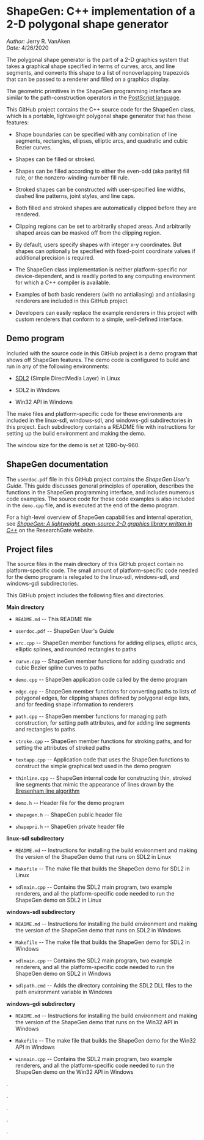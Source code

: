 ShapeGen: C++ implementation of a 2-D polygonal shape generator
===============================================================

_Author:_ Jerry R. VanAken  
_Date:_ 4/26/2020

The polygonal shape generator is the part of a 2-D graphics system that takes a graphical shape specified in terms of curves, arcs, and line segments, and converts this shape to a list of nonoverlapping trapezoids that can be passed to a renderer and filled on a graphics display.

The geometric primitives in the ShapeGen programming interface are similar to the path-construction operators in the [PostScript language](https://www.adobe.com/content/dam/acom/en/devnet/actionscript/articles/psrefman.pdf).

This GitHub project contains the C++ source code for the ShapeGen class, which is a portable, lightweight polygonal shape generator that has these features:

* Shape boundaries can be specified with any combination of line segments, rectangles, ellipses, elliptic arcs, and quadratic and cubic Bezier curves.

* Shapes can be filled or stroked. 

* Shapes can be filled according to either the even-odd (aka parity) fill rule, or the nonzero-winding-number fill rule.

* Stroked shapes can be constructed with user-specified line widths, dashed line patterns, joint styles, and line caps.

* Both filled and stroked shapes are automatically clipped before they are rendered.

* Clipping regions can be set to arbitrarily shaped areas. And arbitrarily shaped areas can be masked off from the clipping region. 

* By default, users specify shapes with integer x-y coordinates. But shapes can optionally be specified with fixed-point coordinate values if additional precision is required.

* The ShapeGen class implementation is neither platform-specific nor device-dependent, and is readily ported to any computing environment for which a C++ compiler is available.

* Examples of both basic renderers (with no antialiasing) and antialiasing renderers are included in this GitHub project.

* Developers can easily replace the example renderers in this project with custom renderers that conform to a simple, well-defined interface.

## Demo program

Included with the source code in this GitHub project is a demo program that shows off ShapeGen features. The demo code is configured to build and run in any of the following environments:

 * [SDL2](https://wiki.libsdl.org/) (Simple DirectMedia Layer) in Linux

 * SDL2 in Windows

 * Win32 API in Windows

The make files and platform-specific code for these environments are included in the linux-sdl, windows-sdl, and windows-gdi subdirectories in this project. Each subdirectory contains a README file with instructions for setting up the build environment and making the demo.

The window size for the demo is set at 1280-by-960.

## ShapeGen documentation

The `userdoc.pdf` file in this GitHub project contains the _ShapeGen User's Guide_. This guide discusses general principles of operation, describes the functions in the ShapeGen programming interface, and includes numerous code examples. The source code for these code examples is also included in the `demo.cpp` file, and is executed at the end of the demo program.

For a high-level overview of ShapeGen capabilities and internal operation, see [_ShapeGen: A lightweight, open-source 2-D graphics library written in C++_](https://www.researchgate.net/publication/340935903_ShapeGen_A_lightweight_open-source_2-D_graphics_library_written_in_C) on the ResearchGate website.

## Project files

The source files in the main directory of this GitHub project contain no platform-specific code. The small amount of platform-specific code needed for the demo program is relegated to the linux-sdl, windows-sdl, and windows-gdi subdirectories.

This GitHub project includes the following files and directories.

**Main directory**

* `README.md` -- This README file

* `userdoc.pdf` -- ShapeGen User's Guide

* `arc.cpp` -- ShapeGen member functions for adding ellipses, elliptic arcs, elliptic splines, and rounded rectangles to paths

* `curve.cpp` -- ShapeGen member functions for adding quadratic and cubic Bezier spline curves to paths
 
* `demo.cpp` -- ShapeGen application code called by the demo program
 
* `edge.cpp` -- ShapeGen member functions for converting paths to lists of polygonal edges, for clipping shapes defined by polygonal edge lists, and for feeding shape information to renderers
 
* `path.cpp` -- ShapeGen member functions for managing path construction, for setting path attributes, and for adding line segments and rectangles to paths 

* `stroke.cpp` -- ShapeGen member functions for stroking paths, and for setting the attributes of stroked paths
 
* `textapp.cpp` -- Application code that uses the ShapeGen functions to construct the simple graphical text used in the demo program
 
* `thinline.cpp` -- ShapeGen internal code for constructing thin, stroked line segments that mimic the appearance of lines drawn by the [Bresenham line algorithm](https://en.wikipedia.org/wiki/Bresenham's_line_algorithm)
 
* `demo.h` -- Header file for the demo program
 
* `shapegen.h` -- ShapeGen public header file
 
* `shapepri.h` -- ShapeGen private header file

**linux-sdl subdirectory**

* `README.md` -- Instructions for installing the build environment and making the version of the ShapeGen demo that runs on SDL2 in Linux

* `Makefile` -- The make file that builds the ShapeGen demo for SDL2 in Linux

* `sdlmain.cpp` -- Contains the SDL2 main program, two example renderers, and all the platform-specific code needed to run the ShapeGen demo on SDL2 in Linux

**windows-sdl subdirectory**

* `README.md` -- Instructions for installing the build environment and making the version of the ShapeGen demo that runs on SDL2 in Windows

* `Makefile` -- The make file that builds the ShapeGen demo for SDL2 in Windows

* `sdlmain.cpp` -- Contains the SDL2 main program, two example renderers, and all the platform-specific code needed to run the ShapeGen demo on SDL2 in Windows

* `sdlpath.cmd` -- Adds the directory containing the SDL2 DLL files to the path environment variable in Windows

**windows-gdi subdirectory**

* `README.md` -- Instructions for installing the build environment and making the version of the ShapeGen demo that runs on the Win32 API in Windows

* `Makefile` -- The make file that builds the ShapeGen demo for the Win32 API in Windows

* `winmain.cpp` -- Contains the SDL2 main program, two example renderers, and all the platform-specific code needed to run the ShapeGen demo on the Win32 API in Windows

.

.

.

.

.



